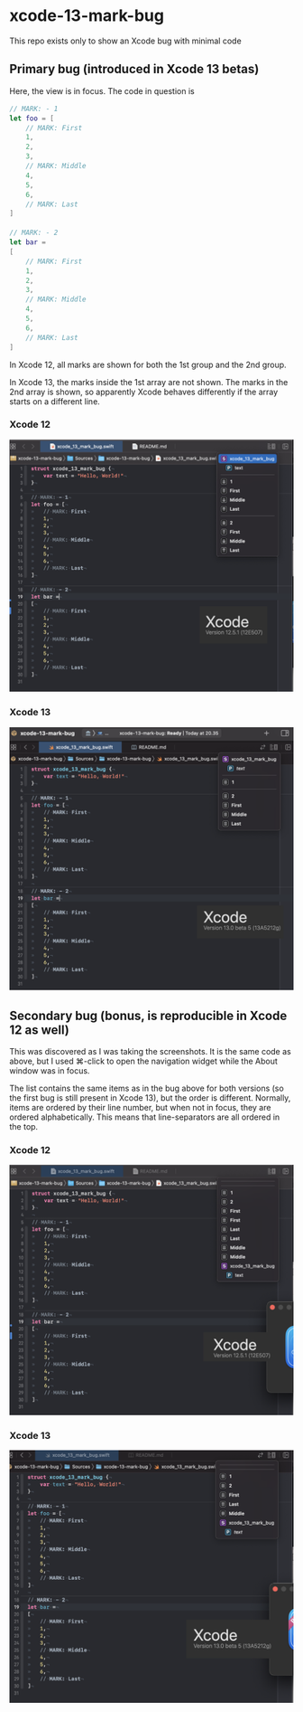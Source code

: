 # xcode-13-mark-bug

This repo exists only to show an Xcode bug with minimal code

## Primary bug (introduced in Xcode 13 betas)

Here, the view is in focus. The code in question is
```swift
// MARK: - 1
let foo = [
	// MARK: First
	1,
	2,
	3,
	// MARK: Middle
	4,
	5,
	6,
	// MARK: Last
]

// MARK: - 2
let bar =
[
	// MARK: First
	1,
	2,
	3,
	// MARK: Middle
	4,
	5,
	6,
	// MARK: Last
]
```

In Xcode 12, all marks are shown for both the 1st group and the 2nd group.

In Xcode 13, the marks inside the 1st array are not shown. The marks in the 2nd array is shown, so apparently Xcode behaves differently if the array starts on a different line.

### Xcode 12
![Behaviour in Xcode 12](in-focus---xcode-12.png)

### Xcode 13
![Behaviour in Xcode 13](in-focus---xcode-13.png)


## Secondary bug (bonus, is reproducible in Xcode 12 as well)

This was discovered as I was taking the screenshots. It is the same code as above, but I used ⌘-click to open the navigation widget while the About window was in focus.

The list contains the same items as in the bug above for both versions (so the first bug is still present in Xcode 13), but the order is different. Normally, items are ordered by their line number, but when not in focus, they are ordered alphabetically. This means that line-separators are all ordered in the top.

### Xcode 12
![Behaviour in Xcode 12](not-in-focus---xcode-12.png)

### Xcode 13
![Behaviour in Xcode 13](not-in-focus---xcode-13.png)
